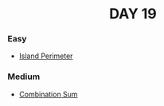<h1 align="center"> 
DAY 19
</h1>

### Easy

- [Island Perimeter](https://github.com/asthakri50/100_DAYS_OF_CODE/blob/main/Day019/2.java)

### Medium

- [Combination Sum](https://github.com/asthakri50/100_DAYS_OF_CODE/blob/main/Day019/1.java)
